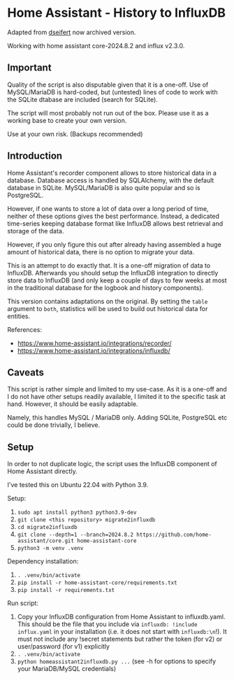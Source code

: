 # Home Assistant - History to InfluxDB

Adapted from [dseifert](https://github.com/dseifert/homeassistant2influxdb) now archived version.

Working with home assistant core-2024.8.2 and influx v2.3.0.

## Important

Quality of the script is also disputable given that it is a one-off. Use of
MySQL/MariaDB is hard-coded, but (untested) lines of code to work with the
SQLite dtabase are included (search for SQLite).

The script will most probably not run out of the box.
Please use it as a working base to create your own version.

Use at your own risk. (Backups recommended)

## Introduction

Home Assistant's recorder component allows to store historical data in a database.
Database access is handled by SQLAlchemy, with the default database in SQLite.
MySQL/MariaDB is also quite popular and so is PostgreSQL.

However, if one wants to store a lot of data over a long period of time, neither
of these options gives the best performance. Instead, a dedicated time-series
keeping database format like InfluxDB allows best retrieval and storage of the
data.

However, if you only figure this out after already having assembled a huge amount
of historical data, there is no option to migrate your data.

This is an attempt to do exactly that. It is a one-off migration of data to
InfluxDB. Afterwards you should setup the InfluxDB integration to directly store
data to InfluxDB (and only keep a couple of days to few weeks at most in the
traditional database for the logbook and history components).

This version contains adaptations on the original.
By setting the `table` argument to `both`, statistics will be used to build out historical data for entities.


References:
- https://www.home-assistant.io/integrations/recorder/
- https://www.home-assistant.io/integrations/influxdb/

## Caveats

This script is rather simple and limited to my use-case. As it is a one-off
and I do not have other setups readily available, I limited it to the specific
task at hand. However, it should be easily adaptable.

Namely, this handles MySQL / MariaDB only. Adding SQLite, PostgreSQL etc could
be done trivially, I believe.

## Setup

In order to not duplicate logic, the script uses the InfluxDB component of
Home Assistant directly.

I've tested this on Ubuntu 22.04 with Python 3.9.

Setup:
1. `sudo apt install python3 python3.9-dev`
2. `git clone <this repository> migrate2influxdb`
3. `cd migrate2influxdb`
4. `git clone --depth=1 --branch=2024.8.2 https://github.com/home-assistant/core.git home-assistant-core`
5. `python3 -m venv .venv`

Dependency installation:
1. `. .venv/bin/activate`
2. `pip install -r home-assistant-core/requirements.txt`
3. `pip install -r requirements.txt`

Run script:
1. Copy your InfluxDB configuration from Home Assistant to influxdb.yaml.
   This should be the file that you include via `influxdb: !include influx.yaml`
   in your installation (i.e. it does not start with `influxdb:\n`!).
   It must not include any !secret statements but rather the token (for v2)
   or user/password (for v1) explicitly
2. `. .venv/bin/activate`
3. `python homeassistant2influxdb.py ...` (see -h for options to specify your
   MariaDB/MySQL credentials)
